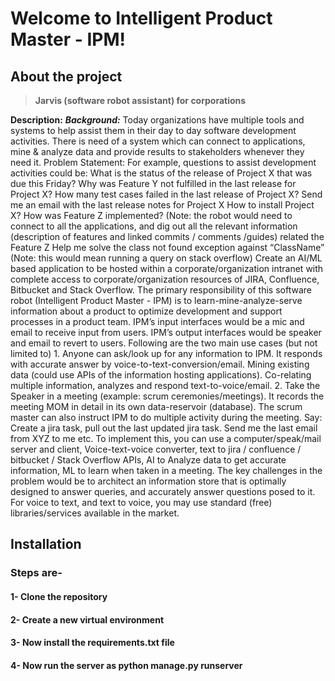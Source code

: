 # Welcome to Intelligent Product Master - IPM! 

## About the project

> **Jarvis (software robot assistant) for corporations**

**Description:** ***Background:*** Today organizations have multiple tools and systems to help assist them in their day to day software development activities. There is need of a system which can connect to applications, mine & analyze data and provide results to stakeholders whenever they need it. Problem Statement: For example, questions to
assist development activities could be: What is the status of the release of Project X that was due this Friday? Why was Feature Y not fulfilled in the last release for Project X? How many test cases failed in the last release of Project X? Send me an email with the last release notes for Project X How to install Project X? How was Feature Z implemented? (Note: the robot would need to connect to all the applications, and dig out all the relevant information (description of features and linked commits / comments /guides) related the Feature Z Help me solve the class not found exception against “ClassName” (Note: this would mean running a query on stack overflow) Create an AI/ML based application to be hosted within a corporate/organization intranet with complete access to corporate/organization resources of JIRA, Confluence, Bitbucket and Stack Overflow. The primary responsibility of this software robot (Intelligent Product Master - IPM) is to learn-mine-analyze-serve information about a product to optimize development and support processes in a product team. IPM’s input interfaces would be a mic and email to receive input from users. IPM’s output interfaces would be speaker and email to revert to users. Following are the two main use cases (but not limited to) 1. Anyone can ask/look up for any information to IPM. It responds with accurate answer by voice-to-text-conversion/email. Mining existing data (could use APIs of the information hosting applications). Co-relating multiple information, analyzes and respond text-to-voice/email. 2. Take the Speaker in a meeting (example: scrum ceremonies/meetings). It records the meeting MOM in detail in its own data-reservoir (database). The scrum master can also instruct IPM to do multiple activity during the meeting. Say: Create a jira task, pull out the last updated jira task. Send me the last email from XYZ to me etc. To implement this, you can use a computer/speak/mail server and client, Voice-text-voice converter, text to jira / confluence / bitbucket / Stack Overflow APIs, AI to Analyze data to get accurate information, ML to learn when taken in a meeting. The key challenges in the problem would be to architect an information store that is optimally designed to answer queries, and accurately answer questions posed to it. For voice to text, and text to voice, you may use standard (free) libraries/services available in the market.


## Installation
### Steps are-
#### 1- Clone the repository
#### 2- Create a new virtual environment
#### 3- Now install the requirements.txt file
#### 4- Now run the server as python manage.py runserver
